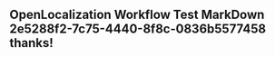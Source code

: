 <properties
ms.topic="hero-topic"
ms.test1="hero-topic"
ms.test2="test"/>

## OpenLocalization Workflow Test MarkDown 2e5288f2-7c75-4440-8f8c-0836b5577458 thanks!
